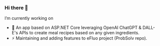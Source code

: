 ### Hi there 👋
  I’m currently working on 

- 🌱 An app based on ASP.NET Core leveraging OpenAI ChatGPT & DALL-E's  APIs to create meal recipes based on any given ingredients.
- ⚡ Maintaining and adding features to eFluo project (ProbSolv repo).


<!--
**leobdev/leobdev** is a ✨ _special_ ✨ repository because its `README.md` (this file) appears on your GitHub profile.

Here are some ideas to get you started:

- 🔭 I’m currently working on ...
- 🌱 I’m currently learning ...
- 👯 I’m looking to collaborate on ...
- 🤔 I’m looking for help with ...
- 💬 Ask me about ...
- 📫 How to reach me: ...
- 😄 Pronouns: ...
- ⚡ Fun fact: ...
-->
